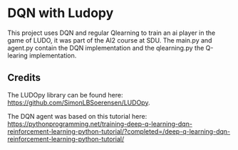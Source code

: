 # DQN with Ludopy
This project uses DQN and regular Qlearning to train an ai player in the game of LUDO, it was part of the AI2 course at SDU. The main.py and agent.py contain the DQN implementation and the qlearning.py the Q-learing implementation.

## Credits
The LUDOpy library can be found here: https://github.com/SimonLBSoerensen/LUDOpy.

The DQN agent was based on this tutorial here: https://pythonprogramming.net/training-deep-q-learning-dqn-reinforcement-learning-python-tutorial/?completed=/deep-q-learning-dqn-reinforcement-learning-python-tutorial/
